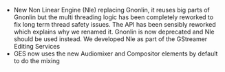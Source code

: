 * New Non Linear Engine (Nle) replacing Gnonlin, it reuses big parts of Gnonlin but
  the multi threading logic has been completely reworked to fix long term thread safety
  issues. The API has been sensibly reworked which explains why we renamed it.
  Gnonlin is now deprecated and Nle should be used instead. We developed Nle as
  part of the GStreamer Editing Services
* GES now uses the new Audiomixer and Compositor elements by default to do the mixing
